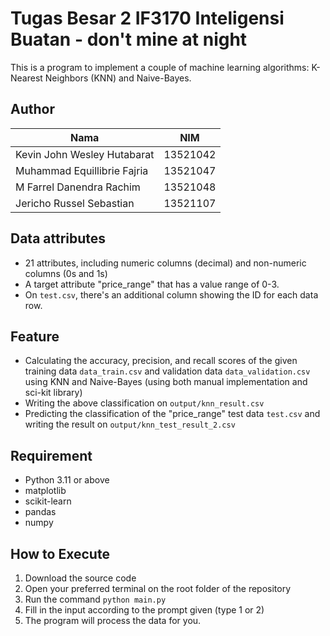 # Tugas Besar 2 IF3170 Inteligensi Buatan - don't mine at night
This is a program to implement a couple of machine learning algorithms: K-Nearest Neighbors (KNN) and Naive-Bayes.

## Author

| Nama                           |   NIM    |
| ------------------------------ | :------: |
| Kevin John Wesley Hutabarat    | 13521042 |
| Muhammad Equillibrie Fajria    | 13521047 |
| M Farrel Danendra Rachim       | 13521048 |
| Jericho Russel Sebastian       | 13521107 |

## Data attributes
- 21 attributes, including numeric columns (decimal) and non-numeric columns (0s and 1s)
- A target attribute "price_range" that has a value range of 0-3.
- On ```test.csv```, there's an additional column showing the ID for each data row.

## Feature
- Calculating the accuracy, precision, and recall scores of the given training data ```data_train.csv``` and validation data ```data_validation.csv``` using KNN and Naive-Bayes (using both manual implementation and sci-kit library)
- Writing the above classification on ```output/knn_result.csv```
- Predicting the classification of the "price_range" test data ```test.csv``` and writing the result on ```output/knn_test_result_2.csv```

## Requirement
- Python 3.11 or above
- matplotlib
- scikit-learn
- pandas
- numpy

## How to Execute
1. Download the source code
2. Open your preferred terminal on the root folder of the repository
3. Run the command ```python main.py``` 
4. Fill in the input according to the prompt given (type 1 or 2)
5. The program will process the data for you.
